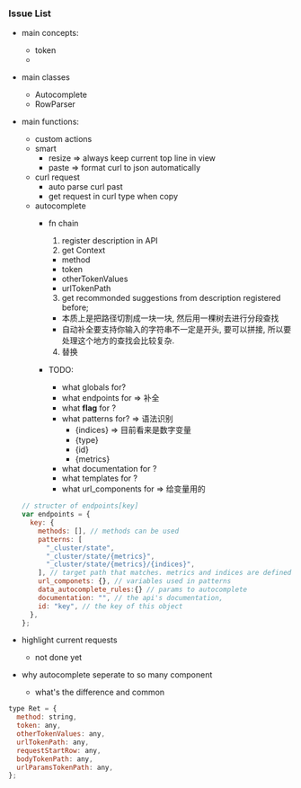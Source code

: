 ### Issue List

- main concepts:
  - token
  -
- main classes
  - Autocomplete
  - RowParser
- main functions:
  - custom actions
  - smart
    - resize => always keep current top line in view
    - paste => format curl to json automatically
  - curl request
    - auto parse curl past
    - get request in curl type when copy
  - autocomplete
    - fn chain
      1. register description in API
      2. get Context
        - method
        - token
        - otherTokenValues
        - urlTokenPath
      3. get recommonded suggestions from description registered before;
        - 本质上是把路径切割成一块一块, 然后用一棵树去进行分段查找
        - 自动补全要支持你输入的字符串不一定是开头, 要可以拼接, 所以要处理这个地方的查找会比较复杂.
      4. 替换

    - TODO:
      - what globals for?
      - what endpoints for => 补全
      - what **flag** for ?
      - what patterns for? => 语法识别
        - {indices} => 目前看来是数字变量
        - {type}
        - {id}
        - {metrics}
      - what documentation for ?
      - what templates for ?
      - what url_components for => 给变量用的

  ```javascript
  // structer of endpoints[key]
  var endpoints = {
    key: {
      methods: [], // methods can be used
      patterns: [
        "_cluster/state",
        "_cluster/state/{metrics}",
        "_cluster/state/{metrics}/{indices}",
      ], // target path that matches. metrics and indices are defined in url_components
      url_componets: {}, // variables used in patterns
      data_autocomplete_rules:{} // params to autocomplete
      documentation: "", // the api's documentation,
      id: "key", // the key of this object
    },
  };
  ```

- highlight current requests

  - not done yet

- why autocomplete seperate to so many component
  - what's the difference and common

```javascript
type Ret = {
  method: string,
  token: any,
  otherTokenValues: any,
  urlTokenPath: any,
  requestStartRow: any,
  bodyTokenPath: any,
  urlParamsTokenPath: any,
};
```
